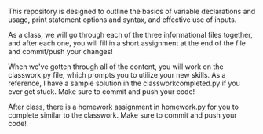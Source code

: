 This repository is designed to outline the basics of variable declarations and usage, print statement options and syntax, and effective use of inputs.

As a class, we will go through each of the three informational files together, and after each one, you will fill in a short assignment at the end of the file and commit/push your changes!

When we've gotten through all of the content, you will work on the classwork.py file, which prompts you to utilize your new skills. As a reference, I have a sample solution in the classworkcompleted.py if you ever get stuck. Make sure to commit and push your code!

After class, there is a homework assignment in homework.py for you to complete similar to the classwork. Make sure to commit and push your code!